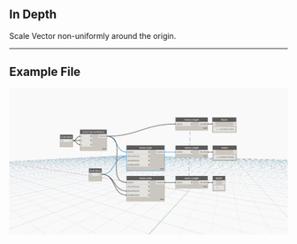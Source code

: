## In Depth
Scale Vector non-uniformly around the origin.
___
## Example File

![Scale (xScaleFactor, yScaleFactor, zScaleFactor)](./Autodesk.DesignScript.Geometry.Vector.Scale(xScaleFactor,%20yScaleFactor,%20zScaleFactor)_img.jpg)

